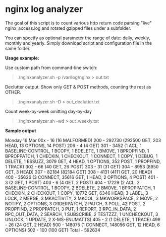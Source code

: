 # nginx log analyzer

The goal of this script is to count various http return code parsing "live" nginx_access.log and rotated gzipped files under a subfolder.

You can specify as optional parameter the range of date: daily, weekly, monthly and yearly.
Simply download script and configuration file in the same folder.

**Usage example:**

Use custom path from command-line switch:
> ./nginxanalyzer.sh -p /var/log/nginx > out.txt

Declutter output. Show only GET & POST methods, counting the rest as OTHER.
> ./nginxanalyzer.sh -D > out_declutter.txt

Count week-by-week omitting day-by-day
> ./nginxanalyzer.sh -wd > out_weekly.txt


**Sample output**

Monday 16 Mar
   00x - 16 (16 MALFORMED)
   200 - 292730 (292500 GET, 203 HEAD, 13 OPTIONS, 14 POST)
   206 - 4 (4 GET)
   301 - 3452 (1 ACL, 1 BASELINE-CONTROL, 1 BCOPY, 1 BDELETE, 1 BMOVE, 1 BPROPFIND, 1 BPROPPATCH, 1 CHECKIN, 1 CHECKOUT, 1            CONNECT, 1 COPY, 1 DEBUG, 1 DELETE, 1 ESSUZZ, 3079 GET, 4 HEAD, 1 OPTIONS, 352 POST, 1 PROPFIND, 1 TRACK)
   302 - 66 (40 GET, 26 POST)
   303 - 31 (31 GET)
   304 - 8953 (8950 GET, 3 HEAD)
   307 - 82184 (82184 GET)
   308 - 4131 (4111 GET, 20 HEAD)
   400 - 35626 (3 CONNECT, 35616 GET, 1 HEAD, 2 OPTIONS, 4 POST)
   401 - 3 (2 GET, 1 POST)
   403 - 6 (4 GET, 2 POST)
   404 - 17229 (2 ACL, 2 BASELINE-CONTROL, 1 BCOPY, 2 BDELETE, 2 BMOVE, 1 BPROPPATCH, 1 CHECKIN, 2 CHECKOUT, 1 COPY, 10772            GET, 6346 HEAD, 3 LABEL, 3 LOCK, 2 MERGE, 3 MKACTIVITY, 2 MKCOL, 3 MKWORKSPACE, 2 MOVE, 2 NOTIFY, 2 OPTIONS, 3                ORDERPATCH, 2 PATCH, 3 POLL, 42 POST, 2 PROPFIND, 2 PROPPATCH, 3 PUT, 1 REPORT, 3 RPC_IN_DATA, 2 RPC_OUT_DATA, 2              SEARCH, 1 SUBSCRIBE, 2 TESTZZZ, 1 UNCHECKOUT, 3 UNLOCK, 1 UPDATE, 2 X-MS-ENUMATTS)
   405 - 2 (1 DELETE, 1 TRACE)
   499 - 26 (24 GET, 2 HEAD)
   500 - 148075 (1 CONNECT, 148056 GET, 12 HEAD, 6 OPTIONS)
   502 - 100 (100 GET)
Total - 592634
